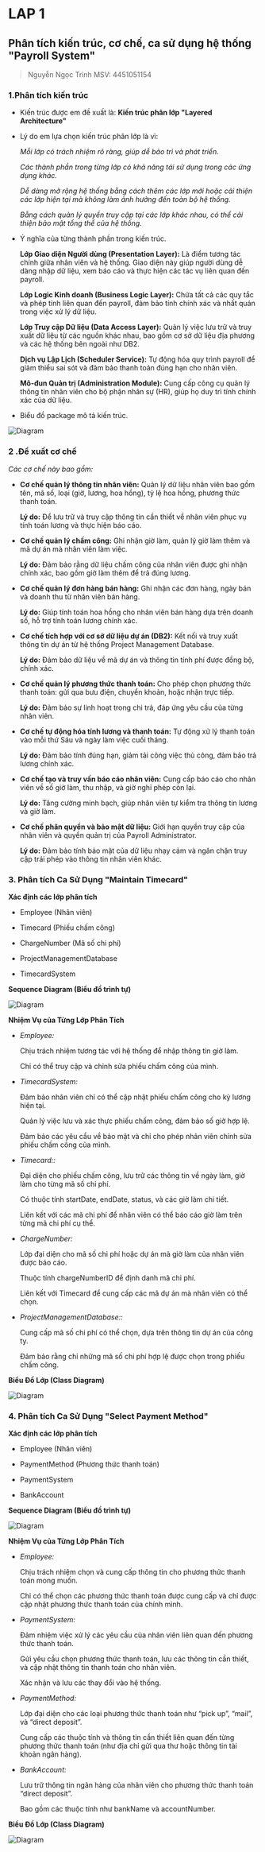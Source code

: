 # **LAP 1**
## **Phân tích kiến trúc, cơ chế, ca sử dụng hệ thống "Payroll System"**
>Nguyễn Ngọc Trình
>MSV: 4451051154

### 1.Phân tích kiến trúc

- Kiến trúc được em đề xuất là: **Kiến trúc phân lớp "Layered Architecture"**

- Lý do em lựa chọn kiến trúc phân lớp là vì:

    *Mỗi lớp có trách nhiệm rõ ràng, giúp dễ bảo trì và phát triển.*

    *Các thành phần trong từng lớp có khả năng tái sử dụng trong các ứng dụng khác.*

    *Dễ dàng mở rộng hệ thống bằng cách thêm các lớp mới hoặc cải thiện các lớp hiện tại mà không làm ảnh hưởng đến toàn bộ hệ thống.*

    *Bằng cách quản lý quyền truy cập tại các lớp khác nhau, có thể cải thiện bảo mật tổng thể của hệ thống.*

- Ý nghĩa của từng thành phần trong kiến trúc.

    **Lớp Giao diện Người dùng (Presentation Layer):** Là điểm tương tác chính giữa nhân viên và hệ thống. Giao diện này giúp người dùng dễ dàng nhập dữ liệu, xem báo cáo và thực hiện các tác vụ liên quan đến payroll.

    **Lớp Logic Kinh doanh (Business Logic Layer):** Chứa tất cả các quy tắc và phép tính liên quan đến payroll, đảm bảo tính chính xác và nhất quán trong việc xử lý dữ liệu.

    **Lớp Truy cập Dữ liệu (Data Access Layer):** Quản lý việc lưu trữ và truy xuất dữ liệu từ các nguồn khác nhau, bao gồm cơ sở dữ liệu địa phương và các hệ thống bên ngoài như DB2.

    **Dịch vụ Lập Lịch (Scheduler Service):** Tự động hóa quy trình payroll để giảm thiểu sai sót và đảm bảo thanh toán đúng hạn cho nhân viên.

    **Mô-đun Quản trị (Administration Module):** Cung cấp công cụ quản lý thông tin nhân viên cho bộ phận nhân sự (HR), giúp họ duy trì tính chính xác của dữ liệu.

- Biểu đồ package mô tả kiến trúc.

![Diagram](https://www.planttext.com/api/plantuml/png/XD9DJW8n50Vm_PpYXJqN81C2XeZ6WQZW0MgdpZIK5lj19CQr2rUiYGjYZ8dHoCADJ8oBCToZ9_0ATeP4GPWuksdxVkdxltub7pMbaTIcppnFzIW7AHJnDDMCm9vDha77DXdp20xHI0hcJWqGxg68G6dRTWakFG_SztCgiCba04sA18JKLN1eHukPJMufXEaRZqg059me8lUv9l8COGA-lojOI6IrwhGCkzfg1YAY60ueZo4KYCUvj6CKvKIfvQRl7nEi4OyO-GVhIZC2REVF0sZOv0LOTbUJamsaKHrZXpel-pb5gfXprJSuXg5DxY78lI1VoQaEZabe6ELHXyWXNVOgKR-OQwMlvS-nuN1axFoEWvPEowrwsAUSAYsHfeAtX7CphYt23MqztdAv-YUc2ZHjyanXb3wQB8G70nTk0LZwdjTlNhlOOCl-jKoVt63McFM2Z5Y9jWBTnMmnTKz9frESvJTnB-Ht50MDR4sXiZhEyvNWF1T8ZV0mU-xV0000__y30000)

### 2 .Đề xuất cơ chế 

*Các cơ chế này bao gồm:*

- **Cơ chế quản lý thông tin nhân viên:** Quản lý dữ liệu nhân viên bao gồm tên, mã số, loại (giờ, lương, hoa hồng), tỷ lệ hoa hồng, phương thức thanh toán.

    **Lý do:** Để lưu trữ và truy cập thông tin cần thiết về nhân viên phục vụ tính toán lương và thực hiện báo cáo.

- **Cơ chế quản lý chấm công:** Ghi nhận giờ làm, quản lý giờ làm thêm và mã dự án mà nhân viên làm việc.

    **Lý do:** Đảm bảo rằng dữ liệu chấm công của nhân viên được ghi nhận chính xác, bao gồm giờ làm thêm để trả đúng lương.

- **Cơ chế quản lý đơn hàng bán hàng:** Ghi nhận các đơn hàng, ngày bán và doanh thu từ nhân viên bán hàng.

    **Lý do:** Giúp tính toán hoa hồng cho nhân viên bán hàng dựa trên doanh số, hỗ trợ tính toán lương chính xác.

- **Cơ chế tích hợp với cơ sở dữ liệu dự án (DB2):** Kết nối và truy xuất thông tin dự án từ hệ thống Project Management Database.

    **Lý do:** Đảm bảo dữ liệu về mã dự án và thông tin tính phí được đồng bộ, chính xác.

- **Cơ chế quản lý phương thức thanh toán:** Cho phép chọn phương thức thanh toán: gửi qua bưu điện, chuyển khoản, hoặc nhận trực tiếp.

    **Lý do:** Đảm bảo sự linh hoạt trong chi trả, đáp ứng yêu cầu của từng nhân viên.

- **Cơ chế tự động hóa tính lương và thanh toán:** Tự động xử lý thanh toán vào mỗi thứ Sáu và ngày làm việc cuối tháng.

    **Lý do:** Đảm bảo tính đúng hạn, giảm tải công việc thủ công, đảm bảo trả lương chính xác.

- **Cơ chế tạo và truy vấn báo cáo nhân viên:** Cung cấp báo cáo cho nhân viên về số giờ làm, thu nhập, và giờ nghỉ phép còn lại.

    **Lý do:** Tăng cường minh bạch, giúp nhân viên tự kiểm tra thông tin lương và giờ làm.

- **Cơ chế phân quyền và bảo mật dữ liệu:** Giới hạn quyền truy cập của nhân viên và quyền quản trị của Payroll Administrator.

    **Lý do:** Đảm bảo tính bảo mật của dữ liệu nhạy cảm và ngăn chặn truy cập trái phép vào thông tin nhân viên khác.

### 3. Phân tích Ca Sử Dụng "Maintain Timecard"

**Xác định các lớp phân tích**

- Employee (Nhân viên)

- Timecard (Phiếu chấm công)

- ChargeNumber (Mã số chi phí)

- ProjectManagementDatabase

- TimecardSystem

**Sequence Diagram (Biểu đồ trình tự)**

![Diagram](https://www.planttext.com/api/plantuml/png/X5EnQjn04EttA-O7_0C75qniaoAn2TW_i5ejsasarKKQ2LIdC2bI61SfGeWlHmW4ZhX8TLkuMEF_s2_mBtXsxuZMYO9LI33pPkQzDwDxUxFV8c-mgqh61TOD75MBiXwa1Dw2P5dTcPmt0vpfIWhUvAT3YxA2aCMMYTfWKvVmkgdVI877tF12LjBW8KUUyLP6O9un2caSksph1MFpEPmezyr0hzrF0y9lrWimYZu8gDnlKm1gYbFaUmKY1kPpnYJiFIC2CpZszYjaVhEYH8fYl4Hu_cySqDjBG-_DKZEW1zlOIipW5Q46oBtz1QNszhnxt52M96UgurlrHECpYjLGUVjPJrAL9cTRT9xzeS6DWjOjXOBAhQ3rzc8thW_S1CipsDjvSFWKThJhH4M78wIWv1TYKl-dQXHmaAvbGW7qKTlODPdumjlrjEp48ANzvWQXtCuftDK0HQphtHLWG_u5WvKZQyUgbpJfVKLf3kZMP87oThMW9lQS3id-u2cXS0wde-h-xfh02EywjumXeg_2c6HrCkp2VjApj72tx77KzYuIH9Bwwxxkhhj98nx33bGta30pQNJBWn6f8I5lFy3jXRSVHJmbja_ly4C_0000__y30000)

**Nhiệm Vụ của Từng Lớp Phân Tích**

- *Employee:*

    Chịu trách nhiệm tương tác với hệ thống để nhập thông tin giờ làm.

    Chỉ có thể truy cập và chỉnh sửa phiếu chấm công của mình.

- *TimecardSystem:*

    Đảm bảo nhân viên chỉ có thể cập nhật phiếu chấm công cho kỳ lương hiện tại.    

    Quản lý việc lưu và xác thực phiếu chấm công, đảm bảo số giờ hợp lệ.

    Đảm bảo các yêu cầu về bảo mật và chỉ cho phép nhân viên chỉnh sửa phiếu chấm công của mình.

- *Timecard::*

    Đại diện cho phiếu chấm công, lưu trữ các thông tin về ngày làm, giờ làm cho từng mã số chi phí.
    
    Có thuộc tính startDate, endDate, status, và các giờ làm chi tiết.

    Liên kết với các mã chi phí để nhân viên có thể báo cáo giờ làm trên từng mã chi phí cụ thể.

- *ChargeNumber:*

    Lớp đại diện cho mã số chi phí hoặc dự án mà giờ làm của nhân viên được báo cáo.
    
    Thuộc tính chargeNumberID để định danh mã chi phí.

    Liên kết với Timecard để cung cấp các mã dự án mà nhân viên có thể chọn.

- *ProjectManagementDatabase::*

    Cung cấp mã số chi phí có thể chọn, dựa trên thông tin dự án của công ty.
    
    Đảm bảo rằng chỉ những mã số chi phí hợp lệ được chọn trong phiếu chấm công.

**Biểu Đồ Lớp (Class Diagram)**

![Diagram](https://www.planttext.com/api/plantuml/png/T5DDJyCm3BttLrWxROWTk5PeucD8J6A0DYJERcDrOKaw9Uwa2V7BEF2J-0kaQTUb1IwLOZy_Fp-xtvzVLuxHSgLLakGAdOCxlLFbWGZU4u0fKFjSp5DOivMc2663cde1p7DoRYMB3Rie0U2gJ4j-aPfoj68y2K4oJFQ-hAppWOzZwoDeVN1CEWW0iEIvQ4yTmqdH9ErA0dIFIWfaQeYvJPr07dzJbehGDCemOlq3_LjOwqcmREuRfL1_6v-C64GyYYlNCsbJ2tijxPPydoNkBcytQ0jwh7H6zXmMtfM2x2oeGo6QEV88aqA_8X2cnyB6MqUy3fxNIiQY4zLaDThjYb0y6NM8lOzvsp7ZneFr2tAvbJkMfUdY7TMpBTyevoKQB4ZxLVlkcA6ZTgC5yVKUfS9CKTpMtq8A3z9npvPPJTmTvNGw6vn9ChYQ6D7bO7Gn2fdHsQWtQlA_s1hUWoPNVidrd_83003__mC0)

### 4. Phân tích Ca Sử Dụng "Select Payment Method"

**Xác định các lớp phân tích**

- Employee (Nhân viên)

- PaymentMethod (Phương thức thanh toán)

- PaymentSystem

- BankAccount

**Sequence Diagram (Biểu đồ trình tự)**

![Diagram](https://www.planttext.com/api/plantuml/png/f5G_IyD05D_lKpoS5EeNA5Ig8YvQ2ZheUBqUlT3a9IQNGcQd8WxEBgqYOa5GS6g63f5-Z_i4VWLVqfOsfOrLiuIxzzxlN-xo5O-gWUQ-3XsRSQ5T7uuSptOZAG5u098rt12Rt8-WpYD7eZwB0YsThEW5JBYeVTUU5K-bLcvpKdGORLWwWWEExNqX24TdbGPdh5A1caeU43fMCa0GoiIt29uQlutxs09DwnT1BuuAj9lq4IeLnYJixX5h6Gv_x6TUa3RBCbmcWn246Jw7cz1iepB3LmJjc_YTIfOPZhmIj4pyQi5LoC7XbbqYf30oyJL2Mxbc-8WxUMrT-BmpyGsX5adajePwWHOxwS7MAZrR3EYPEFISCfohT5k3JQrUeRqCihOIKjg1_5bEFeX58VceC_yyIxmxJIyToFhdKON4HFrFNc7_duqUvyL2nyJtLevgGzVBdtkzRvqUPsobHribFOBiq7nWuZkgzApP_DeOVZ4-OM_mCfoCtuXO9H-f0mjphOjW_mlpS3c3QPmBn8jS4fjiVWalahw0wL4M6L-sq8NtWrK99FqnVGC00F__0m00)

**Nhiệm Vụ của Từng Lớp Phân Tích**

- *Employee:*

    Chịu trách nhiệm chọn và cung cấp thông tin cho phương thức thanh toán mong muốn.

    Chỉ có thể chọn các phương thức thanh toán được cung cấp và chỉ được cập nhật phương thức thanh toán của chính mình.

- *PaymentSystem:*

    Đảm nhiệm việc xử lý các yêu cầu của nhân viên liên quan đến phương thức thanh toán.

    Gửi yêu cầu chọn phương thức thanh toán, lưu các thông tin cần thiết, và cập nhật thông tin thanh toán cho nhân viên.

    Xác nhận và lưu các thay đổi vào hệ thống.

- *PaymentMethod:*

    Lớp đại diện cho các loại phương thức thanh toán như “pick up”, “mail”, và “direct deposit”.
    
    Cung cấp các thuộc tính và thông tin cần thiết liên quan đến từng phương thức thanh toán (như địa chỉ gửi qua thư hoặc thông tin tài khoản ngân hàng).

- *BankAccount:*

    Lưu trữ thông tin ngân hàng của nhân viên cho phương thức thanh toán “direct deposit”.
    
    Bao gồm các thuộc tính như bankName và accountNumber.

**Biểu Đồ Lớp (Class Diagram)**

![Diagram](https://www.planttext.com/api/plantuml/png/X59Bhi8m3Dpd55uMYLwW2mG85Yn0I9mWDEQZ5wSbSHRLqpiP2ux45UWdeAP5UhjuFB77Op_lZxbZQTcJ5YBNqZbOKwcB2X5-1K0A6CBDAeC3swivjx2HX14WbRBeN8ILiY8ql4M-52g3VJ-i2G0EDUOSuGa5TbTd8lxUmWBjK3b6QjK1MBnvT8CARydPPvP9I_Qbaep_SQT0t_IEXNHui8chClQ3v5NNxyN8bcPgtaRPP61UhzTIcfz5dXVUSEXqh97ToFsEilDqH3jirjJOc5EH3BzEl_zhst_E84rdiVKYNaGl7pOR-zFaUrC8CKUZcdjx0G00__y30000)